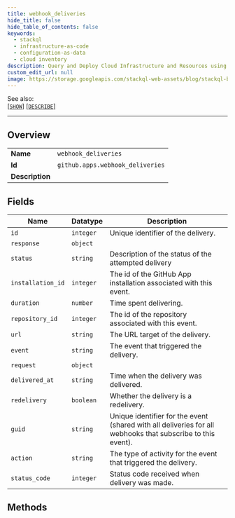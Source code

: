 ```yaml
---
title: webhook_deliveries
hide_title: false
hide_table_of_contents: false
keywords:
  - stackql
  - infrastructure-as-code
  - configuration-as-data
  - cloud inventory
description: Query and Deploy Cloud Infrastructure and Resources using SQL
custom_edit_url: null
image: https://storage.googleapis.com/stackql-web-assets/blog/stackql-blog-post-featured-image.png
---
```

  
    
See also:   
[[` SHOW `]](/docs/language-spec/show) [[` DESCRIBE `]](/docs/language-spec/describe)  
* * * 
## Overview
<table><tbody>
<tr><td><b>Name</b></td><td><code>webhook_deliveries</code></td></tr>
<tr><td><b>Id</b></td><td><code>github.apps.webhook_deliveries</code></td></tr>
<tr><td><b>Description</b></td><td></td></tr>
</tbody></table>

## Fields
| Name | Datatype | Description |
| ---- | -------- | ----------- |
| `id` | `integer` | Unique identifier of the delivery. |
| `response` | `object` |  |
| `status` | `string` | Description of the status of the attempted delivery |
| `installation_id` | `integer` | The id of the GitHub App installation associated with this event. |
| `duration` | `number` | Time spent delivering. |
| `repository_id` | `integer` | The id of the repository associated with this event. |
| `url` | `string` | The URL target of the delivery. |
| `event` | `string` | The event that triggered the delivery. |
| `request` | `object` |  |
| `delivered_at` | `string` | Time when the delivery was delivered. |
| `redelivery` | `boolean` | Whether the delivery is a redelivery. |
| `guid` | `string` | Unique identifier for the event (shared with all deliveries for all webhooks that subscribe to this event). |
| `action` | `string` | The type of activity for the event that triggered the delivery. |
| `status_code` | `integer` | Status code received when delivery was made. |
## Methods
